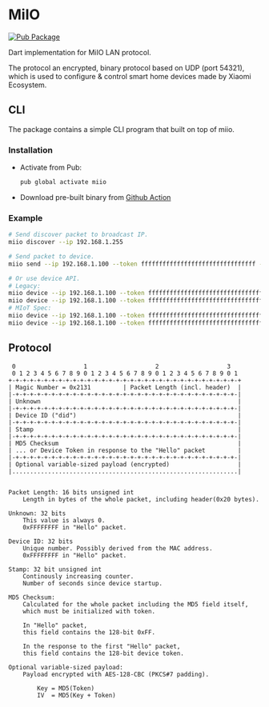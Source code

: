 # MiIO

<a href="https://pub.dartlang.org/packages/miio">
    <img src="https://img.shields.io/pub/v/miio.svg"
    alt="Pub Package" />
</a>

Dart implementation for MiIO LAN protocol.

The protocol an encrypted, binary protocol based on UDP (port 54321), which is used to configure & control smart home devices made by Xiaomi Ecosystem.

## CLI

The package contains a simple CLI program that built on top of miio.

### Installation

- Activate from Pub:

    ```sh
    pub global activate miio
    ```

- Download pre-built binary from [Github Action](https://github.com/ctrysbita/miio.dart/actions)

### Example

```sh
# Send discover packet to broadcast IP.
miio discover --ip 192.168.1.255

# Send packet to device.
miio send --ip 192.168.1.100 --token ffffffffffffffffffffffffffffffff --payload '{\"id\": 1, \"method\": \"miIO.info\", \"params\": []}'

# Or use device API.
# Legacy:
miio device --ip 192.168.1.100 --token ffffffffffffffffffffffffffffffff props -p power
miio device --ip 192.168.1.100 --token ffffffffffffffffffffffffffffffff call -m set_power -p on
# MIoT Spec:
miio device --ip 192.168.1.100 --token ffffffffffffffffffffffffffffffff property -s 2 -p 1
miio device --ip 192.168.1.100 --token ffffffffffffffffffffffffffffffff property -s 2 -p 1 -v true
```

## Protocol

```
 0                   1                   2                   3
 0 1 2 3 4 5 6 7 8 9 0 1 2 3 4 5 6 7 8 9 0 1 2 3 4 5 6 7 8 9 0 1
+-+-+-+-+-+-+-+-+-+-+-+-+-+-+-+-+-+-+-+-+-+-+-+-+-+-+-+-+-+-+-+-+
| Magic Number = 0x2131         | Packet Length (incl. header)  |
|-+-+-+-+-+-+-+-+-+-+-+-+-+-+-+-+-+-+-+-+-+-+-+-+-+-+-+-+-+-+-+-|
| Unknown                                                       |
|-+-+-+-+-+-+-+-+-+-+-+-+-+-+-+-+-+-+-+-+-+-+-+-+-+-+-+-+-+-+-+-|
| Device ID ("did")                                             |
|-+-+-+-+-+-+-+-+-+-+-+-+-+-+-+-+-+-+-+-+-+-+-+-+-+-+-+-+-+-+-+-|
| Stamp                                                         |
|-+-+-+-+-+-+-+-+-+-+-+-+-+-+-+-+-+-+-+-+-+-+-+-+-+-+-+-+-+-+-+-|
| MD5 Checksum                                                  |
| ... or Device Token in response to the "Hello" packet         |
|-+-+-+-+-+-+-+-+-+-+-+-+-+-+-+-+-+-+-+-+-+-+-+-+-+-+-+-+-+-+-+-|
| Optional variable-sized payload (encrypted)                   |
|...............................................................|


Packet Length: 16 bits unsigned int
    Length in bytes of the whole packet, including header(0x20 bytes).

Unknown: 32 bits
    This value is always 0.
    0xFFFFFFFF in "Hello" packet.

Device ID: 32 bits
    Unique number. Possibly derived from the MAC address.
    0xFFFFFFFF in "Hello" packet.

Stamp: 32 bit unsigned int
    Continously increasing counter.
    Number of seconds since device startup.

MD5 Checksum:
    Calculated for the whole packet including the MD5 field itself,
    which must be initialized with token.

    In "Hello" packet,
    this field contains the 128-bit 0xFF.

    In the response to the first "Hello" packet,
    this field contains the 128-bit device token.

Optional variable-sized payload:
    Payload encrypted with AES-128-CBC (PKCS#7 padding).

        Key = MD5(Token)
        IV  = MD5(Key + Token)
```
